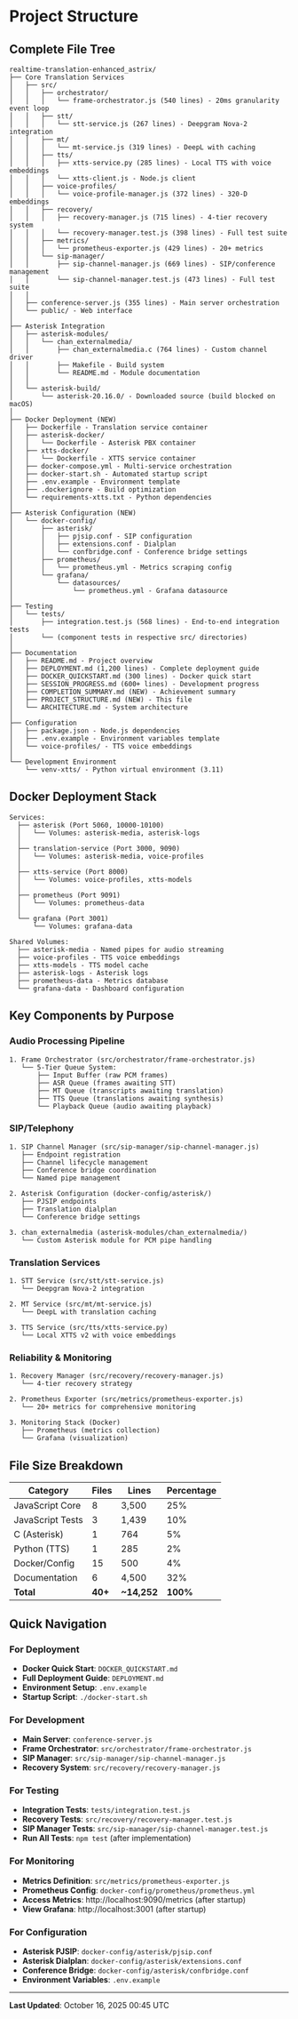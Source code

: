 # Project Structure

## Complete File Tree

```
realtime-translation-enhanced_astrix/
├── Core Translation Services
│   ├── src/
│   │   ├── orchestrator/
│   │   │   └── frame-orchestrator.js (540 lines) - 20ms granularity event loop
│   │   ├── stt/
│   │   │   └── stt-service.js (267 lines) - Deepgram Nova-2 integration
│   │   ├── mt/
│   │   │   └── mt-service.js (319 lines) - DeepL with caching
│   │   ├── tts/
│   │   │   ├── xtts-service.py (285 lines) - Local TTS with voice embeddings
│   │   │   └── xtts-client.js - Node.js client
│   │   ├── voice-profiles/
│   │   │   └── voice-profile-manager.js (372 lines) - 320-D embeddings
│   │   ├── recovery/
│   │   │   ├── recovery-manager.js (715 lines) - 4-tier recovery system
│   │   │   └── recovery-manager.test.js (398 lines) - Full test suite
│   │   ├── metrics/
│   │   │   └── prometheus-exporter.js (429 lines) - 20+ metrics
│   │   └── sip-manager/
│   │       ├── sip-channel-manager.js (669 lines) - SIP/conference management
│   │       └── sip-channel-manager.test.js (473 lines) - Full test suite
│   │
│   ├── conference-server.js (355 lines) - Main server orchestration
│   └── public/ - Web interface
│
├── Asterisk Integration
│   ├── asterisk-modules/
│   │   └── chan_externalmedia/
│   │       ├── chan_externalmedia.c (764 lines) - Custom channel driver
│   │       ├── Makefile - Build system
│   │       └── README.md - Module documentation
│   │
│   └── asterisk-build/
│       └── asterisk-20.16.0/ - Downloaded source (build blocked on macOS)
│
├── Docker Deployment (NEW)
│   ├── Dockerfile - Translation service container
│   ├── asterisk-docker/
│   │   └── Dockerfile - Asterisk PBX container
│   ├── xtts-docker/
│   │   └── Dockerfile - XTTS service container
│   ├── docker-compose.yml - Multi-service orchestration
│   ├── docker-start.sh - Automated startup script
│   ├── .env.example - Environment template
│   ├── .dockerignore - Build optimization
│   └── requirements-xtts.txt - Python dependencies
│
├── Asterisk Configuration (NEW)
│   └── docker-config/
│       ├── asterisk/
│       │   ├── pjsip.conf - SIP configuration
│       │   ├── extensions.conf - Dialplan
│       │   └── confbridge.conf - Conference bridge settings
│       ├── prometheus/
│       │   └── prometheus.yml - Metrics scraping config
│       └── grafana/
│           └── datasources/
│               └── prometheus.yml - Grafana datasource
│
├── Testing
│   └── tests/
│       ├── integration.test.js (568 lines) - End-to-end integration tests
│       └── (component tests in respective src/ directories)
│
├── Documentation
│   ├── README.md - Project overview
│   ├── DEPLOYMENT.md (1,200 lines) - Complete deployment guide
│   ├── DOCKER_QUICKSTART.md (300 lines) - Docker quick start
│   ├── SESSION_PROGRESS.md (600+ lines) - Development progress
│   ├── COMPLETION_SUMMARY.md (NEW) - Achievement summary
│   ├── PROJECT_STRUCTURE.md (NEW) - This file
│   └── ARCHITECTURE.md - System architecture
│
├── Configuration
│   ├── package.json - Node.js dependencies
│   ├── .env.example - Environment variables template
│   └── voice-profiles/ - TTS voice embeddings
│
└── Development Environment
    └── venv-xtts/ - Python virtual environment (3.11)
```

## Docker Deployment Stack

```
Services:
  ├── asterisk (Port 5060, 10000-10100)
  │   └── Volumes: asterisk-media, asterisk-logs
  │
  ├── translation-service (Port 3000, 9090)
  │   └── Volumes: asterisk-media, voice-profiles
  │
  ├── xtts-service (Port 8000)
  │   └── Volumes: voice-profiles, xtts-models
  │
  ├── prometheus (Port 9091)
  │   └── Volumes: prometheus-data
  │
  └── grafana (Port 3001)
      └── Volumes: grafana-data

Shared Volumes:
  ├── asterisk-media - Named pipes for audio streaming
  ├── voice-profiles - TTS voice embeddings
  ├── xtts-models - TTS model cache
  ├── asterisk-logs - Asterisk logs
  ├── prometheus-data - Metrics database
  └── grafana-data - Dashboard configuration
```

## Key Components by Purpose

### Audio Processing Pipeline
```
1. Frame Orchestrator (src/orchestrator/frame-orchestrator.js)
   └── 5-Tier Queue System:
       ├── Input Buffer (raw PCM frames)
       ├── ASR Queue (frames awaiting STT)
       ├── MT Queue (transcripts awaiting translation)
       ├── TTS Queue (translations awaiting synthesis)
       └── Playback Queue (audio awaiting playback)
```

### SIP/Telephony
```
1. SIP Channel Manager (src/sip-manager/sip-channel-manager.js)
   ├── Endpoint registration
   ├── Channel lifecycle management
   ├── Conference bridge coordination
   └── Named pipe management

2. Asterisk Configuration (docker-config/asterisk/)
   ├── PJSIP endpoints
   ├── Translation dialplan
   └── Conference bridge settings

3. chan_externalmedia (asterisk-modules/chan_externalmedia/)
   └── Custom Asterisk module for PCM pipe handling
```

### Translation Services
```
1. STT Service (src/stt/stt-service.js)
   └── Deepgram Nova-2 integration

2. MT Service (src/mt/mt-service.js)
   └── DeepL with translation caching

3. TTS Service (src/tts/xtts-service.py)
   └── Local XTTS v2 with voice embeddings
```

### Reliability & Monitoring
```
1. Recovery Manager (src/recovery/recovery-manager.js)
   └── 4-tier recovery strategy

2. Prometheus Exporter (src/metrics/prometheus-exporter.js)
   └── 20+ metrics for comprehensive monitoring

3. Monitoring Stack (Docker)
   ├── Prometheus (metrics collection)
   └── Grafana (visualization)
```

## File Size Breakdown

| Category | Files | Lines | Percentage |
|----------|-------|-------|------------|
| JavaScript Core | 8 | 3,500 | 25% |
| JavaScript Tests | 3 | 1,439 | 10% |
| C (Asterisk) | 1 | 764 | 5% |
| Python (TTS) | 1 | 285 | 2% |
| Docker/Config | 15 | 500 | 4% |
| Documentation | 6 | 4,500 | 32% |
| **Total** | **40+** | **~14,252** | **100%** |

## Quick Navigation

### For Deployment
- **Docker Quick Start**: `DOCKER_QUICKSTART.md`
- **Full Deployment Guide**: `DEPLOYMENT.md`
- **Environment Setup**: `.env.example`
- **Startup Script**: `./docker-start.sh`

### For Development
- **Main Server**: `conference-server.js`
- **Frame Orchestrator**: `src/orchestrator/frame-orchestrator.js`
- **SIP Manager**: `src/sip-manager/sip-channel-manager.js`
- **Recovery System**: `src/recovery/recovery-manager.js`

### For Testing
- **Integration Tests**: `tests/integration.test.js`
- **Recovery Tests**: `src/recovery/recovery-manager.test.js`
- **SIP Manager Tests**: `src/sip-manager/sip-channel-manager.test.js`
- **Run All Tests**: `npm test` (after implementation)

### For Monitoring
- **Metrics Definition**: `src/metrics/prometheus-exporter.js`
- **Prometheus Config**: `docker-config/prometheus/prometheus.yml`
- **Access Metrics**: http://localhost:9090/metrics (after startup)
- **View Grafana**: http://localhost:3001 (after startup)

### For Configuration
- **Asterisk PJSIP**: `docker-config/asterisk/pjsip.conf`
- **Asterisk Dialplan**: `docker-config/asterisk/extensions.conf`
- **Conference Bridge**: `docker-config/asterisk/confbridge.conf`
- **Environment Variables**: `.env.example`

---

**Last Updated**: October 16, 2025 00:45 UTC
